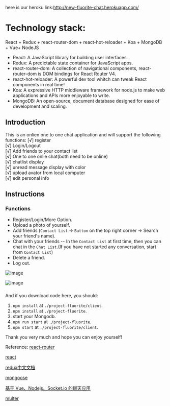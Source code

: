 here is our heroku link:http://new-fluorite-chat.herokuapp.com/
# Technology stack:
React + Redux + react-router-dom + react-hot-reloader + Koa + MongoDB + Vue+ NodeJS
- React: A JavaScript library for building user interfaces.
- Redux: A predictable state container for JavaScript apps.
- react-router-dom: A collection of navigational components, react-router-dom is DOM bindings for React Router V4.
- react-hot-reloader: A powerful dev tool whitch can tweak React components in real time!
- Koa: A expressive HTTP middleware framework for node.js to make web applications and APIs more enjoyable to write.
- MongoDB: An open-source, document database designed for ease of development and scaling.

## Introduction
This is an onlien one to one chat application and will support the following functions:
[√] register  
[√] Login/Logout  
[√] Add friends to your contact list  
[√] One to one onlie chat(both need to be online)  
[√] chatlist display  
[√] unread message display with color  
[√] upload avator from local computer  
[√] edit personal info  


## Instructions

### Functions
* Register/Login/More Option.
* Upload a photo of yourself.
* Add friends (`Contact List` -> `Button` on the top right corner -> Search your friend's name).
* Chat with your friends -- In the `Contact List` at first time, then you can chat in the `Chat List`.(If you have not started any conversation, start from `Contact List`)
* Delete a friend.
* Log out.


![image](https://github.com/seainfo6250/project-fluorite/blob/master/showFunction1.gif) 

![image](https://github.com/seainfo6250/project-fluorite/blob/master/showFunction2.gif)  
### 
And if you download code here, you should:  
1. `npm install` at `./project-fluorite/client`.
2. `npm install` at `./project-fluorite`.
3. start your Mongodb.
4. `npm run start` at `./project-fluorite`.
5. `npm start` at `./project-fluorite/client`.

Thank you very much and hope you can enjoy yourself!   

Reference:
[react-router](https://reacttraining.com/react-router/web/guides/philosophy)

[react](https://reactjs.org/docs/hello-world.html)

[redux中文文档](http://www.redux.org.cn/index.html)

[mongoose](http://www.nodeclass.com/api/mongoose.html#guide_connections)

[基于 Vue、Nodejs、Socket.io 的聊天应用](https://juejin.im/entry/5923e2242f301e006b2a7827)

[multer](https://www.npmjs.com/package/multer)

